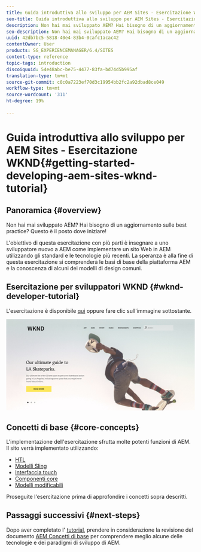 ```yaml
---
title: Guida introduttiva allo sviluppo per AEM Sites - Esercitazione WKND
seo-title: Guida introduttiva allo sviluppo per AEM Sites - Esercitazione WKND
description: Non hai mai sviluppato AEM? Hai bisogno di un aggiornamento sulle best practice? Questo è il posto dove iniziare! L'obiettivo di questa esercitazione con più parti è insegnare a uno sviluppatore nuovo a AEM come implementare un sito Web in AEM utilizzando gli standard e le tecnologie più recenti.
seo-description: Non hai mai sviluppato AEM? Hai bisogno di un aggiornamento sulle best practice? Questo è il posto dove iniziare! L'obiettivo di questa esercitazione con più parti è insegnare a uno sviluppatore nuovo a AEM come implementare un sito Web in AEM utilizzando gli standard e le tecnologie più recenti.
uuid: 42db7bc5-5818-40e4-83b4-0cafc1acac42
contentOwner: User
products: SG_EXPERIENCEMANAGER/6.4/SITES
content-type: reference
topic-tags: introduction
discoiquuid: 54e48abc-be75-4477-83fa-bd74d5b995af
translation-type: tm+mt
source-git-commit: c0c0a7223ef70d3c19954bb2fc2a92dbad8ce049
workflow-type: tm+mt
source-wordcount: '311'
ht-degree: 19%

---
```



# Guida introduttiva allo sviluppo per AEM Sites - Esercitazione WKND{#getting-started-developing-aem-sites-wknd-tutorial}

## Panoramica {#overview}

Non hai mai sviluppato AEM? Hai bisogno di un aggiornamento sulle best practice? Questo è il posto dove iniziare!

L&#39;obiettivo di questa esercitazione con più parti è insegnare a uno sviluppatore nuovo a AEM come implementare un sito Web in AEM utilizzando gli standard e le tecnologie più recenti. La speranza è alla fine di questa esercitazione si comprenderà le basi di base della piattaforma AEM e la conoscenza di alcuni dei modelli di design comuni.

## Esercitazione per sviluppatori WKND {#wknd-developer-tutorial}

L&#39;esercitazione è disponibile [qui](https://docs.adobe.com/content/help/en/experience-manager-learn/getting-started-wknd-tutorial-develop/overview.html) oppure fare clic sull&#39;immagine sottostante.

[![click image](assets/screen_shot_2018-11-23at152453.png)](https://docs.adobe.com/content/help/en/experience-manager-learn/getting-started-wknd-tutorial-develop/overview.html)

## Concetti di base {#core-concepts}

L&#39;implementazione dell&#39;esercitazione sfrutta molte potenti funzioni di AEM. Il sito verrà implementato utilizzando:

* [HTL](https://helpx.adobe.com/experience-manager/htl/user-guide.html)
* [Modelli Sling](https://sling.apache.org/documentation/bundles/models.html)
* [Interfaccia touch](/help/sites-developing/touch-ui-concepts.md)
* [Componenti core](https://docs.adobe.com/content/help/it-IT/experience-manager-core-components/using/introduction.html)
* [Modelli modificabili](/help/sites-developing/page-templates-editable.md)

Proseguite l&#39;esercitazione prima di approfondire i concetti sopra descritti.

## Passaggi successivi {#next-steps}

Dopo aver completato l&#39; [tutorial](https://helpx.adobe.com/experience-manager/kt/sites/using/getting-started-wknd-tutorial-develop.html), prendere in considerazione la revisione del documento [AEM Concetti di base](/help/sites-developing/the-basics.md) per comprendere meglio alcune delle tecnologie e dei paradigmi di sviluppo di AEM.
